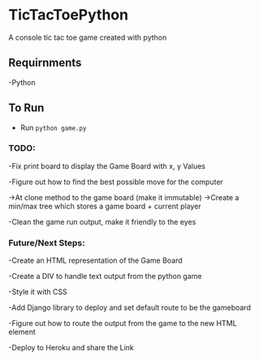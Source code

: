 # TicTacToePython
A console tic tac toe game created with python

## Requirnments
-Python

## To Run
- Run `python game.py`

### TODO:
-Fix print board to display the Game Board with x, y Values

-Figure out how to find the best possible move for the computer

->At clone method to the game board (make it immutable)
->Create a min/max tree which stores a game board + current player

-Clean the game run output, make it friendly to the eyes


### Future/Next Steps:
-Create an HTML representation of the Game Board

-Create a DIV to handle text output from the python game

-Style it with CSS

-Add Django library to deploy and set default route to be the gameboard

-Figure out how to route the output from the game to the new HTML element

-Deploy to Heroku and share the Link